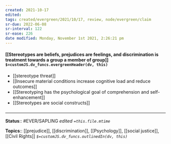 ```yaml
---
created: 2021-10-17
edited: 
tags: created/evergreen/2021/10/17, review, node/evergreen/claim
sr-due: 2022-06-08
sr-interval: 122
sr-ease: 226
date modified: Monday, November 1st 2021, 2:26:21 pm
---
```


#### [[Stereotypes are beliefs, prejudices are feelings, and discrimination is treatment towards a group a member of group]] `$=customJS.dv_funcs.evergreenHeader(dv, this)`

- [[stereotype threat]]
- [[Insecure material conditions increase cognitive load and reduce outcomes]]
- [[Stereotyping has the psychological goal of comprehension and self-enhancement]]
- [[Stereotypes are social constructs]]

### <hr class="footnote"/>

**Status**:: #EVER/SAPLING 
*edited `=this.file.mtime`*

**Topics**:: [[prejudice]], [[discrimination]], [[Psychology]], [[social justice]], [[Civil Rights]]
*`$=customJS.dv_funcs.outlinedIn(dv, this)`*
